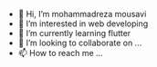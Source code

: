 - 👋 Hi, I’m mohammadreza mousavi
- 👀 I’m interested in web developing
- 🌱 I’m currently learning flutter
- 💞️ I’m looking to collaborate on ...
- 📫 How to reach me ...

<!---
reza77msv/reza77msv is a ✨ special ✨ repository because its `README.md` (this file) appears on your GitHub profile.
You can click the Preview link to take a look at your changes.
--->
